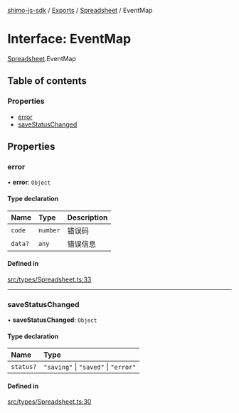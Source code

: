 [shimo-js-sdk](../README.md) / [Exports](../modules.md) / [Spreadsheet](../modules/Spreadsheet.md) / EventMap

# Interface: EventMap

[Spreadsheet](../modules/Spreadsheet.md).EventMap

## Table of contents

### Properties

- [error](Spreadsheet.EventMap.md#error)
- [saveStatusChanged](Spreadsheet.EventMap.md#savestatuschanged)

## Properties

### error

• **error**: `Object`

#### Type declaration

| Name | Type | Description |
| :------ | :------ | :------ |
| `code` | `number` | 错误码 |
| `data?` | `any` | 错误信息 |

#### Defined in

[src/types/Spreadsheet.ts:33](https://github.com/shimohq/shimo-js-sdk/blob/a9f5498/src/types/Spreadsheet.ts#L33)

___

### saveStatusChanged

• **saveStatusChanged**: `Object`

#### Type declaration

| Name | Type |
| :------ | :------ |
| `status?` | ``"saving"`` \| ``"saved"`` \| ``"error"`` |

#### Defined in

[src/types/Spreadsheet.ts:30](https://github.com/shimohq/shimo-js-sdk/blob/a9f5498/src/types/Spreadsheet.ts#L30)
